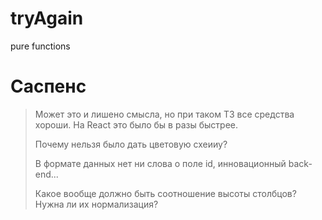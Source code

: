 # tryAgain
pure functions
# Саспенс
>Может это и лишено смысла, но при таком ТЗ все средства хороши.
>На React это было бы в разы быстрее.
>
>Почему нельзя было дать цветовую схеииу? 
>
>В формате данных нет ни слова о поле id, инновационный back-end...
>
>Какое вообще должно быть соотношение высоты столбцов?
>Нужна ли их нормализация?
